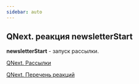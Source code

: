 ```yaml
---
sidebar: auto
---
```


## QNext. реакция newsletterStart

**newsletterStart** - запуск рассылки.



[QNext. Рассылки](/docs-test/ph/QNext-admin-Newsletters-about-05-08)

[QNext. Перечень реакций](/docs-test/ph/QNext-admin-reaction-about-05-01)